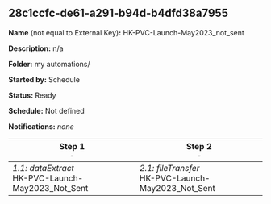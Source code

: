 ## 28c1ccfc-de61-a291-b94d-b4dfd38a7955

**Name** (not equal to External Key)**:** HK-PVC-Launch-May2023_not_sent

**Description:** n/a

**Folder:** my automations/

**Started by:** Schedule

**Status:** Ready

**Schedule:** Not defined

**Notifications:** _none_


| Step 1<br>_<small>-</small>_ | Step 2<br>_<small>-</small>_ |
| --- | --- |
| _1.1: dataExtract_<br>HK-PVC-Launch-May2023_Not_Sent | _2.1: fileTransfer_<br>HK-PVC-Launch-May2023_Not_Sent |
